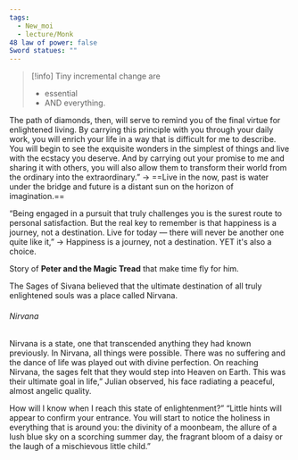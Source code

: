 ```yaml
---
tags:
  - New_moi
  - lecture/Monk
48 law of power: false
Sword statues: ""
---
```

>[!info] Tiny incremental change are
>- essential 
>- AND everything. 


The path of diamonds, then, will serve to remind you of the final virtue for enlightened living. By carrying this principle with you through your daily work, you will enrich your life in a way that is difficult for me to describe. You will begin to see the exquisite wonders in the simplest of things and live with the ecstacy you deserve. And by carrying out your promise to me and sharing it with others, you will also allow them to transform their world from the ordinary into the extraordinary.”
-> ==Live in the now, past is water under the bridge and future is a distant sun on the horizon of imagination.== 

“Being engaged in a pursuit that truly challenges you is the surest route to personal satisfaction. But the real key to remember is that happiness is a journey, not a destination. Live for today — there will never be another one quite like it,”
-> Happiness is a journey, not a destination. YET it's also a choice.


Story of **Peter and the Magic Tread** that make time fly for him. 


The Sages of Sivana believed that the ultimate destination of all truly enlightened souls was a place called Nirvana. 
###### Nirvana
Nirvana is a state, one that transcended anything they had known previously. In Nirvana, all things were possible. There was no suffering and the dance of life was played out with divine perfection. On reaching Nirvana, the sages felt that they would step into Heaven on Earth. This was their ultimate goal in life,” Julian observed, his face radiating a peaceful, almost angelic quality.


How will I know when I reach this state of enlightenment?”
“Little hints will appear to confirm your entrance. You will start to notice the holiness in everything that is around you: the divinity of a moonbeam, the allure of a lush blue sky on a scorching summer day, the fragrant bloom of a daisy or the laugh of a mischievous little child.”